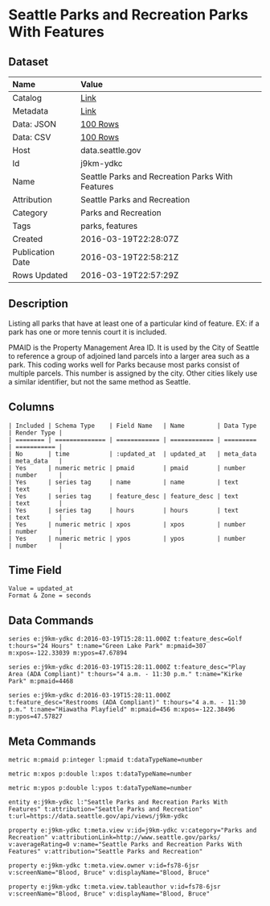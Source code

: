 # Seattle Parks and Recreation Parks With Features

## Dataset

| Name | Value |
| :--- | :---- |
| Catalog | [Link](https://catalog.data.gov/dataset/seattle-parks-and-recreation-parks-with-features) |
| Metadata | [Link](https://data.seattle.gov/api/views/j9km-ydkc) |
| Data: JSON | [100 Rows](https://data.seattle.gov/api/views/j9km-ydkc/rows.json?max_rows=100) |
| Data: CSV | [100 Rows](https://data.seattle.gov/api/views/j9km-ydkc/rows.csv?max_rows=100) |
| Host | data.seattle.gov |
| Id | j9km-ydkc |
| Name | Seattle Parks and Recreation Parks With Features |
| Attribution | Seattle Parks and Recreation |
| Category | Parks and Recreation |
| Tags | parks, features |
| Created | 2016-03-19T22:28:07Z |
| Publication Date | 2016-03-19T22:58:21Z |
| Rows Updated | 2016-03-19T22:57:29Z |

## Description

Listing all parks that have at least one of a particular kind of feature.  EX:  if a park has one or more tennis court it is included.

PMAID is the Property Management Area ID. It is used by the City of Seattle to reference a group of adjoined land parcels into a larger area such as a park. This coding works well for Parks because most parks consist of multiple parcels. This number is assigned by the city. Other cities likely use a similar identifier, but not the same method as Seattle.

## Columns

```ls
| Included | Schema Type    | Field Name   | Name         | Data Type | Render Type |
| ======== | ============== | ============ | ============ | ========= | =========== |
| No       | time           | :updated_at  | updated_at   | meta_data | meta_data   |
| Yes      | numeric metric | pmaid        | pmaid        | number    | number      |
| Yes      | series tag     | name         | name         | text      | text        |
| Yes      | series tag     | feature_desc | feature_desc | text      | text        |
| Yes      | series tag     | hours        | hours        | text      | text        |
| Yes      | numeric metric | xpos         | xpos         | number    | number      |
| Yes      | numeric metric | ypos         | ypos         | number    | number      |
```

## Time Field

```ls
Value = updated_at
Format & Zone = seconds
```

## Data Commands

```ls
series e:j9km-ydkc d:2016-03-19T15:28:11.000Z t:feature_desc=Golf t:hours="24 Hours" t:name="Green Lake Park" m:pmaid=307 m:xpos=-122.33039 m:ypos=47.67894

series e:j9km-ydkc d:2016-03-19T15:28:11.000Z t:feature_desc="Play Area (ADA Compliant)" t:hours="4 a.m. - 11:30 p.m." t:name="Kirke Park" m:pmaid=4468

series e:j9km-ydkc d:2016-03-19T15:28:11.000Z t:feature_desc="Restrooms (ADA Compliant)" t:hours="4 a.m. - 11:30 p.m." t:name="Hiawatha Playfield" m:pmaid=456 m:xpos=-122.38496 m:ypos=47.57827
```

## Meta Commands

```ls
metric m:pmaid p:integer l:pmaid t:dataTypeName=number

metric m:xpos p:double l:xpos t:dataTypeName=number

metric m:ypos p:double l:ypos t:dataTypeName=number

entity e:j9km-ydkc l:"Seattle Parks and Recreation Parks With Features" t:attribution="Seattle Parks and Recreation" t:url=https://data.seattle.gov/api/views/j9km-ydkc

property e:j9km-ydkc t:meta.view v:id=j9km-ydkc v:category="Parks and Recreation" v:attributionLink=http://www.seattle.gov/parks/ v:averageRating=0 v:name="Seattle Parks and Recreation Parks With Features" v:attribution="Seattle Parks and Recreation"

property e:j9km-ydkc t:meta.view.owner v:id=fs78-6jsr v:screenName="Blood, Bruce" v:displayName="Blood, Bruce"

property e:j9km-ydkc t:meta.view.tableauthor v:id=fs78-6jsr v:screenName="Blood, Bruce" v:displayName="Blood, Bruce"
```